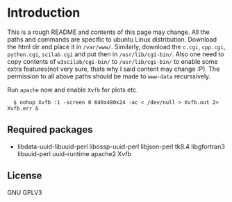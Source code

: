 Introduction
============
This is a rough README and contents of this page may change.
All the paths and commands are specific to ubuntu Linux distribution.
Download the html dir and place it in `/var/www/`. 
Similarly, download the `c.cgi`, `cpp.cgi`, `python.cgi`, `scilab.cgi` and put then in `/usr/lib/cgi-bin/`. Also one need to copy contents of `w3scilab/cgi-bin/` to `/usr/lib/cgi-bin/` to enable some extra features(not very sure, thats why I said content may change :P).
The permission to all above paths should be made to `www-data` recurssively.

Run `apache` now and enable `Xvfb` for plots etc.


      $ nohup Xvfb :1 -screen 0 640x480x24 -ac < /dev/null > Xvfb.out 2> Xvfb.err &


Required packages
-----------------

 * libdata-uuid-libuuid-perl libossp-uuid-perl libjson-perl tk8.4 libgfortran3 libuuid-perl uuid-runtime apache2 Xvfb 


License
-------
GNU GPLV3
